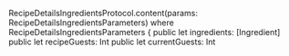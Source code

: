 RecipeDetailsIngredientsProtocol.content(params: RecipeDetailsIngredientsParameters)
where
RecipeDetailsIngredientsParameters {
public let ingredients: [Ingredient]
public let recipeGuests: Int
public let currentGuests: Int